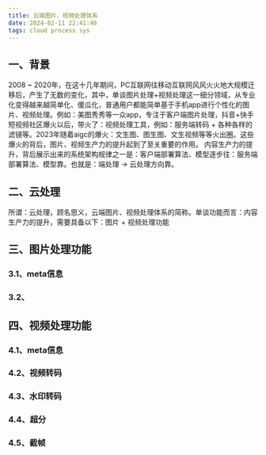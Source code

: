 ```yaml
---
title: 云端图片、视频处理体系
date: 2024-02-11 22:41:48
tags: cloud process sys
---
```


## 一、背景

2008 ~ 2020年，在这十几年期间，PC互联网往移动互联网风风火火地大规模迁移后，产生了无数的变化，其中，单谈图片处理+视频处理这一细分领域，从专业化变得越来越简单化、傻瓜化，普通用户都能简单基于手机app进行个性化的图片、视频处理。例如：美图秀秀等一众app，专注于客户端图片处理，抖音+快手短视频社区爆火以后，带火了：视频处理工具，例如：服务端转码 + 各种各样的滤镜等。2023年随着aigc的爆火：文生图、图生图、文生视频等等火出圈。这些爆火的背后，图片、视频生产力的提升起到了至关重要的作用。
内容生产力的提升，背后展示出来的系统架构规律之一是：客户端部署算法、模型逐步往：服务端部署算法、模型靠。也就是：端处理 -> 云处理方向靠。

## 二、云处理
   所谓：云处理，顾名思义，云端图片、视频处理体系的简称。单谈功能而言：内容生产力的提升，需要具备以下：图片 + 视频处理功能

## 三、图片处理功能

### 3.1、meta信息


### 3.2、


## 四、视频处理功能

### 4.1、meta信息

### 4.2、视频转码

### 4.3、水印转码

### 4.4、超分

### 4.5、截帧